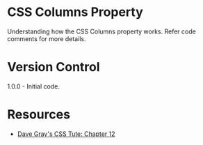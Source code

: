 # CSS Columns Property
 Understanding how the CSS Columns property works. Refer code comments for more details.

# Version Control
1.0.0 - Initial code.

# Resources
- [Dave Gray's CSS Tute: Chapter 12](https://youtu.be/n4R2E7O-Ngo?t=11539)